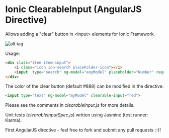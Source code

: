 # Ionic ClearableInput (AngularJS Directive)
Allows adding a "clear" button in &lt;input&gt; elements for Ionic Framework.

![alt tag](http://s14.postimg.org/h2b6xj6oh/screen.png)

Usage:
```html
<div class="item item-input">
	<i class="icon ion-search placeholder-icon"></i>
	<input 	type="search" ng-model="anyModel" placeholder="Number" required clearable-input>
</div>
```

The color of the clear button (default #888) can be modified in the directive:

```html
<input type="text" ng-model="myModel" clearable-input="red">
```

Please see the comments in *clearableInput.js* for more details.

Unit tests (*clearableInputSpec.js*) written using Jasmine (test runner: Karma).

First AngularJS directive - feel free to fork and submit any pull requests ;-)!